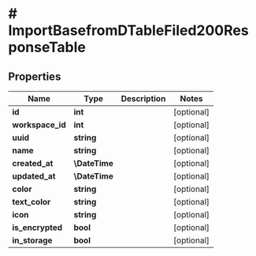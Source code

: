# # ImportBasefromDTableFiled200ResponseTable

## Properties

Name | Type | Description | Notes
------------ | ------------- | ------------- | -------------
**id** | **int** |  | [optional]
**workspace_id** | **int** |  | [optional]
**uuid** | **string** |  | [optional]
**name** | **string** |  | [optional]
**created_at** | **\DateTime** |  | [optional]
**updated_at** | **\DateTime** |  | [optional]
**color** | **string** |  | [optional]
**text_color** | **string** |  | [optional]
**icon** | **string** |  | [optional]
**is_encrypted** | **bool** |  | [optional]
**in_storage** | **bool** |  | [optional]

